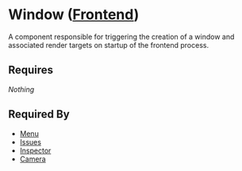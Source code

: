 # Window ([Frontend](../../frontend.md))

A component responsible for triggering the creation of a window and associated render targets on startup of the frontend process.

## Requires

*Nothing*

## Required By

- [Menu](../tools/menu/menu.md)
- [Issues](../tools/issues/issues.md)
- [Inspector](../tools/inspector/inspector.md)
- [Camera](../graph_view/camera/camera.md)
